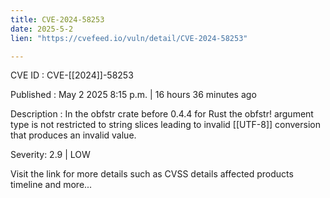```yaml
---
title: CVE-2024-58253
date: 2025-5-2
lien: "https://cvefeed.io/vuln/detail/CVE-2024-58253"

---
```


CVE ID : CVE-[[2024]]-58253

Published :  May 2
2025
8:15 p.m. | 16 hours
36 minutes ago

Description : In the obfstr crate before 0.4.4 for Rust
the obfstr! argument type is not restricted to string slices
leading to invalid  [[UTF-8]] conversion that produces an invalid value.

Severity: 2.9 | LOW

Visit the link for more details
such as CVSS details
affected products
timeline
and more...

